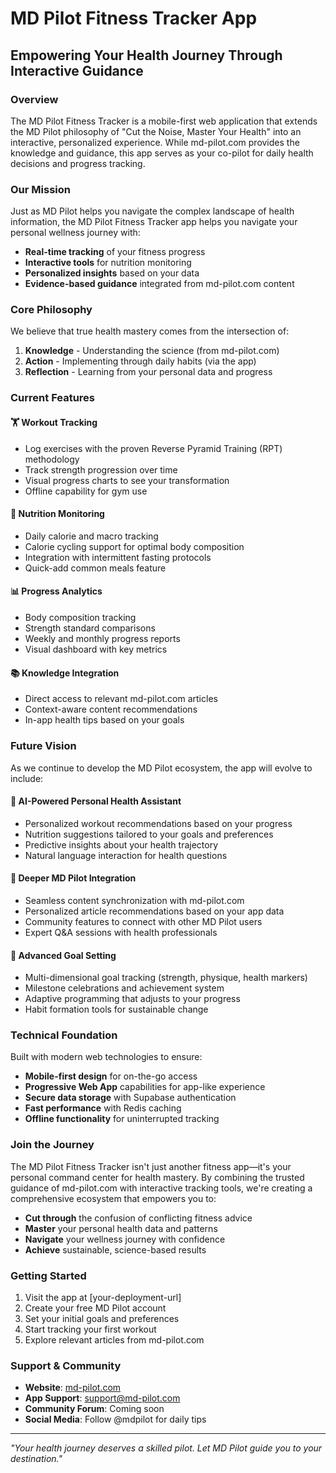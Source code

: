 # MD Pilot Fitness Tracker App

## Empowering Your Health Journey Through Interactive Guidance

### Overview

The MD Pilot Fitness Tracker is a mobile-first web application that extends the MD Pilot philosophy of "Cut the Noise, Master Your Health" into an interactive, personalized experience. While md-pilot.com provides the knowledge and guidance, this app serves as your co-pilot for daily health decisions and progress tracking.

### Our Mission

Just as MD Pilot helps you navigate the complex landscape of health information, the MD Pilot Fitness Tracker app helps you navigate your personal wellness journey with:

- **Real-time tracking** of your fitness progress
- **Interactive tools** for nutrition monitoring
- **Personalized insights** based on your data
- **Evidence-based guidance** integrated from md-pilot.com content

### Core Philosophy

We believe that true health mastery comes from the intersection of:
1. **Knowledge** - Understanding the science (from md-pilot.com)
2. **Action** - Implementing through daily habits (via the app)
3. **Reflection** - Learning from your personal data and progress

### Current Features

#### 🏋️ Workout Tracking
- Log exercises with the proven Reverse Pyramid Training (RPT) methodology
- Track strength progression over time
- Visual progress charts to see your transformation
- Offline capability for gym use

#### 🥗 Nutrition Monitoring
- Daily calorie and macro tracking
- Calorie cycling support for optimal body composition
- Integration with intermittent fasting protocols
- Quick-add common meals feature

#### 📊 Progress Analytics
- Body composition tracking
- Strength standard comparisons
- Weekly and monthly progress reports
- Visual dashboard with key metrics

#### 📚 Knowledge Integration
- Direct access to relevant md-pilot.com articles
- Context-aware content recommendations
- In-app health tips based on your goals

### Future Vision

As we continue to develop the MD Pilot ecosystem, the app will evolve to include:

#### 🤖 AI-Powered Personal Health Assistant
- Personalized workout recommendations based on your progress
- Nutrition suggestions tailored to your goals and preferences
- Predictive insights about your health trajectory
- Natural language interaction for health questions

#### 🔗 Deeper MD Pilot Integration
- Seamless content synchronization with md-pilot.com
- Personalized article recommendations based on your app data
- Community features to connect with other MD Pilot users
- Expert Q&A sessions with health professionals

#### 🎯 Advanced Goal Setting
- Multi-dimensional goal tracking (strength, physique, health markers)
- Milestone celebrations and achievement system
- Adaptive programming that adjusts to your progress
- Habit formation tools for sustainable change

### Technical Foundation

Built with modern web technologies to ensure:
- **Mobile-first design** for on-the-go access
- **Progressive Web App** capabilities for app-like experience
- **Secure data storage** with Supabase authentication
- **Fast performance** with Redis caching
- **Offline functionality** for uninterrupted tracking

### Join the Journey

The MD Pilot Fitness Tracker isn't just another fitness app—it's your personal command center for health mastery. By combining the trusted guidance of md-pilot.com with interactive tracking tools, we're creating a comprehensive ecosystem that empowers you to:

- **Cut through** the confusion of conflicting fitness advice
- **Master** your personal health data and patterns
- **Navigate** your wellness journey with confidence
- **Achieve** sustainable, science-based results

### Getting Started

1. Visit the app at [your-deployment-url]
2. Create your free MD Pilot account
3. Set your initial goals and preferences
4. Start tracking your first workout
5. Explore relevant articles from md-pilot.com

### Support & Community

- **Website**: [md-pilot.com](https://md-pilot.com)
- **App Support**: support@md-pilot.com
- **Community Forum**: Coming soon
- **Social Media**: Follow @mdpilot for daily tips

---

*"Your health journey deserves a skilled pilot. Let MD Pilot guide you to your destination."*